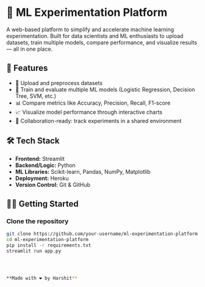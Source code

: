 # 🧪 ML Experimentation Platform

A web-based platform to simplify and accelerate machine learning experimentation. Built for data scientists and ML enthusiasts to upload datasets, train multiple models, compare performance, and visualize results — all in one place.


## 🚀 Features

- 📂 Upload and preprocess datasets  
- 🤖 Train and evaluate multiple ML models (Logistic Regression, Decision Tree, SVM, etc.)  
- 📊 Compare metrics like Accuracy, Precision, Recall, F1-score  
- 📈 Visualize model performance through interactive charts  
- 👥 Collaboration-ready: track experiments in a shared environment  

## 🛠️ Tech Stack

- **Frontend:** Streamlit  
- **Backend/Logic:** Python  
- **ML Libraries:** Scikit-learn, Pandas, NumPy, Matplotlib  
- **Deployment:** Heroku  
- **Version Control:** Git & GitHub  

## 🧑‍💻 Getting Started

### Clone the repository

```bash
git clone https://github.com/your-username/ml-experimentation-platform.git
cd ml-experimentation-platform
pip install -r requirements.txt
streamlit run app.py




**Made with ❤️ by Harshit**
